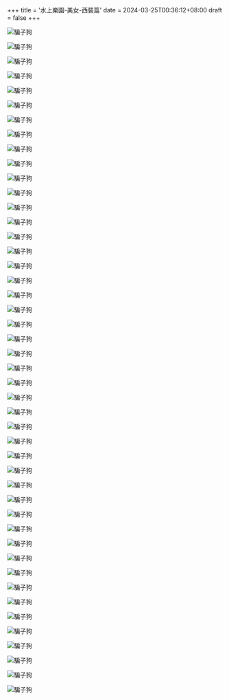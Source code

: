 +++
title = '水上樂園-美女-西裝篇'
date = 2024-03-25T00:36:12+08:00
draft = false
+++

![騙子狗](https://tw.ishowlife.com/uploads_store/33000/32126/66003b31828b57.43452515.png "騙子狗的圖片")

![騙子狗](https://tw.ishowlife.com/uploads_store/33000/32126/66003b6fc6b1b1.06626643.png "騙子狗的圖片")

![騙子狗](https://tw.ishowlife.com/uploads_store/33000/32126/66003bae0e8114.88578888.png "騙子狗的圖片")

![騙子狗](https://tw.ishowlife.com/uploads_store/33000/32126/66003bec68dd47.59182376.png "騙子狗的圖片")

![騙子狗](https://tw.ishowlife.com/uploads_store/33000/32126/66003c2abafdd8.12412293.png "騙子狗的圖片")

![騙子狗](https://tw.ishowlife.com/uploads_store/33000/32126/66003c69257645.47944568.png "騙子狗的圖片")

![騙子狗](https://tw.ishowlife.com/uploads_store/33000/32126/66003ca77bcfe0.14319407.png "騙子狗的圖片")

![騙子狗](https://tw.ishowlife.com/uploads_store/33000/32126/66003ce5e3fa33.30230537.png "騙子狗的圖片")

![騙子狗](https://tw.ishowlife.com/uploads_store/33000/32126/66003d244d1f82.47084234.png "騙子狗的圖片")

![騙子狗](https://tw.ishowlife.com/uploads_store/33000/32126/66003d62aac9a8.00407754.png "騙子狗的圖片")

![騙子狗](https://tw.ishowlife.com/uploads_store/33000/32126/66003da11a5d26.66172279.png "騙子狗的圖片")

![騙子狗](https://tw.ishowlife.com/uploads_store/33000/32126/66003ddf6cac17.75751334.png "騙子狗的圖片")

![騙子狗](https://tw.ishowlife.com/uploads_store/33000/32126/66003e1dcf4a38.68648384.png "騙子狗的圖片")

![騙子狗](https://tw.ishowlife.com/uploads_store/33000/32126/66003e5c292b15.86882897.png "騙子狗的圖片")

![騙子狗](https://tw.ishowlife.com/uploads_store/33000/32126/66003e9a7367c8.19809271.png "騙子狗的圖片")

![騙子狗](https://tw.ishowlife.com/uploads_store/33000/32126/66003ed8e74078.09151164.png "騙子狗的圖片")

![騙子狗](https://tw.ishowlife.com/uploads_store/33000/32126/66003f173a2339.23215145.png "騙子狗的圖片")

![騙子狗](https://tw.ishowlife.com/uploads_store/33000/32126/66003f557b6424.28802881.png "騙子狗的圖片")

![騙子狗](https://tw.ishowlife.com/uploads_store/33000/32126/66003f93d1fbf0.65161704.png "騙子狗的圖片")

![騙子狗](https://tw.ishowlife.com/uploads_store/33000/32126/66003fd21e0d69.95316407.png "騙子狗的圖片")

![騙子狗](https://tw.ishowlife.com/uploads_store/33000/32126/66004010702404.60505444.png "騙子狗的圖片")

![騙子狗](https://tw.ishowlife.com/uploads_store/33000/32126/6600404ec8b5d5.51447657.png "騙子狗的圖片")

![騙子狗](https://tw.ishowlife.com/uploads_store/33000/32126/6600408d467810.27967087.png "騙子狗的圖片")

![騙子狗](https://tw.ishowlife.com/uploads_store/33000/32126/660040cba99f56.82544222.png "騙子狗的圖片")

![騙子狗](https://tw.ishowlife.com/uploads_store/33000/32126/66004109de95d3.56487206.png "騙子狗的圖片")

![騙子狗](https://tw.ishowlife.com/uploads_store/33000/32126/66004148421447.58158501.png "騙子狗的圖片")

![騙子狗](https://tw.ishowlife.com/uploads_store/33000/32126/66004186814ec5.00063742.png "騙子狗的圖片")

![騙子狗](https://tw.ishowlife.com/uploads_store/33000/32126/660041c4dbc364.56522436.png "騙子狗的圖片")

![騙子狗](https://tw.ishowlife.com/uploads_store/33000/32126/660042033f8b22.23992887.png "騙子狗的圖片")

![騙子狗](https://tw.ishowlife.com/uploads_store/33000/32126/660042418d3e21.20747430.png "騙子狗的圖片")

![騙子狗](https://tw.ishowlife.com/uploads_store/33000/32126/6600427fd94e33.86684173.png "騙子狗的圖片")

![騙子狗](https://tw.ishowlife.com/uploads_store/33000/32126/660042be4669f3.43418872.png "騙子狗的圖片")

![騙子狗](https://tw.ishowlife.com/uploads_store/33000/32126/660042fc8e8890.23038518.png "騙子狗的圖片")

![騙子狗](https://tw.ishowlife.com/uploads_store/33000/32126/6600433b126395.45339073.png "騙子狗的圖片")

![騙子狗](https://tw.ishowlife.com/uploads_store/33000/32126/660043796db994.27069935.png "騙子狗的圖片")

![騙子狗](https://tw.ishowlife.com/uploads_store/33000/32126/660043b7ef69c8.96317534.png "騙子狗的圖片")

![騙子狗](https://tw.ishowlife.com/uploads_store/33000/32126/660043f64dcb85.52835358.png "騙子狗的圖片")

![騙子狗](https://tw.ishowlife.com/uploads_store/33000/32126/66004434c0eab9.76875352.png "騙子狗的圖片")

![騙子狗](https://tw.ishowlife.com/uploads_store/33000/32126/6600447327ab85.45356536.png "騙子狗的圖片")

![騙子狗](https://tw.ishowlife.com/uploads_store/33000/32126/660044b19985c3.67896042.png "騙子狗的圖片")

![騙子狗](https://tw.ishowlife.com/uploads_store/33000/32126/660044efe60508.59813205.png "騙子狗的圖片")

![騙子狗](https://tw.ishowlife.com/uploads_store/33000/32126/6600452e216c60.94463333.png "騙子狗的圖片")

![騙子狗](https://tw.ishowlife.com/uploads_store/33000/32126/6600456c87fb27.49441737.png "騙子狗的圖片")

![騙子狗](https://tw.ishowlife.com/uploads_store/33000/32126/660045acaf5459.93423313.png "騙子狗的圖片")

![騙子狗](https://tw.ishowlife.com/uploads_store/33000/32126/660045eb2cd847.58120275.png "騙子狗的圖片")

![騙子狗](https://tw.ishowlife.com/uploads_store/33000/32126/66004629a21940.77817412.png "騙子狗的圖片")